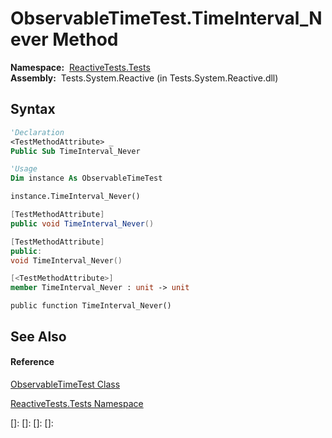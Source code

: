 # ObservableTimeTest.TimeInterval\_Never Method

**Namespace:**  [ReactiveTests.Tests](ReactiveTests.Tests\ReactiveTests.Tests.md)  
**Assembly:**  Tests.System.Reactive (in Tests.System.Reactive.dll)

## Syntax

```vb
'Declaration
<TestMethodAttribute> _
Public Sub TimeInterval_Never
```

```vb
'Usage
Dim instance As ObservableTimeTest

instance.TimeInterval_Never()
```

```csharp
[TestMethodAttribute]
public void TimeInterval_Never()
```

```c++
[TestMethodAttribute]
public:
void TimeInterval_Never()
```

```fsharp
[<TestMethodAttribute>]
member TimeInterval_Never : unit -> unit 
```

```jscript
public function TimeInterval_Never()
```

## See Also

#### Reference

[ObservableTimeTest Class](ObservableTimeTest\ObservableTimeTest.md)

[ReactiveTests.Tests Namespace](ReactiveTests.Tests\ReactiveTests.Tests.md)

[]: 
[]: 
[]: 
[]: 